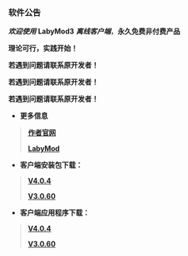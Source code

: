 ### 软件公告
*__欢迎使用__* **LabyMod3** *__离线客户端__*，**永久免费非付费产品**

**理论可行，实践开始！**

**若遇到问题请联系原开发者！**

**若遇到问题请联系原开发者！**

**若遇到问题请联系原开发者！**

* **更多信息**
>**[作者官网](https://redstone2337200.github.io/,"进入作者官网")**
>
>**[LabyMod](https://www.labymod.net/,"进入客户端官网")**
>
* **客户端安装包下载：**
>**[V4.0.4](https://releases.labymod.net/api/v1/installer/production/java,"下载LabyMod4_Install.jar")**
>
>**[V3.0.60](https://dl.labymod.net/latest/install/LabyMod3_Installer.jar,"下载LabyMod3_Install.jar")**
* **客户端应用程序下载：**
>**[V4.0.4](https://releases.labymod.net/api/v1/installer/production/windows,"下载LabyMod4_Launcher.exe")**
>
>**[V3.0.60](https://dl.labymod.net/latest/install/LabyMod3_Installer.exe,"下载LabyMod3_Launcher.exe")**
